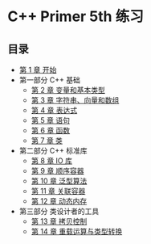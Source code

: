# C++ Primer 5th 练习

## 目录

- [第 1 章 开始](01-start/README.md)
- 第一部分 C++ 基础
  - [第 2 章 变量和基本类型](02-Variables-and-Basic-Types/README.md)
  - [第 3 章 字符串、向量和数组](03-Strings-Vectors-Arrays/README.md)
  - [第 4 章 表达式](04-Expressions/README.md)
  - [第 5 章 语句](05-Statements/README.md)
  - [第 6 章 函数](06-Functions/README.md)
  - [第 7 章 类](07-Classes/README.md)
- 第二部分 C++ 标准库
  - [第 8 章 IO 库](08-The-IO-Library/README.md)
  - [第 9 章 顺序容器](09-Sequential-Containers/README.md)
  - [第 10 章 泛型算法](10-Generic-Algorithms/README.md)
  - [第 11 章 关联容器](11-Associative-Containers/README.md)
  - [第 12 章 动态内存](12-Dynamic-Memory/README.md)
- 第三部分 类设计者的工具
  - [第 13 章 拷贝控制](13-Copy-Control/README.md)
  - [第 14 章 重载运算与类型转换](14-Overloaded-Operations-and-Conversions/README.md)